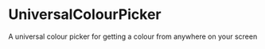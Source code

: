 # UniversalColourPicker
A universal colour picker for getting a colour from anywhere on your screen
